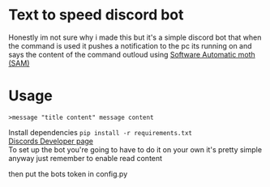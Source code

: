 # Text to speed discord bot

Honestly im not sure why i made this but it's a simple discord bot that when the command is used it pushes a notification to the pc its running on and says the content 
of the command outloud using [Software Automatic moth (SAM)](https://discordier.github.io/sam/)

# Usage
`>message "title content" message content`<br>

Install dependencies 
`pip install -r requirements.txt`<br>
[Discords Developer page](https://discord.com/developers/applications)<br>
To set up the bot you're going to have to do it on your own it's pretty simple anyway just remember to enable read content

then put the bots token in config.py
